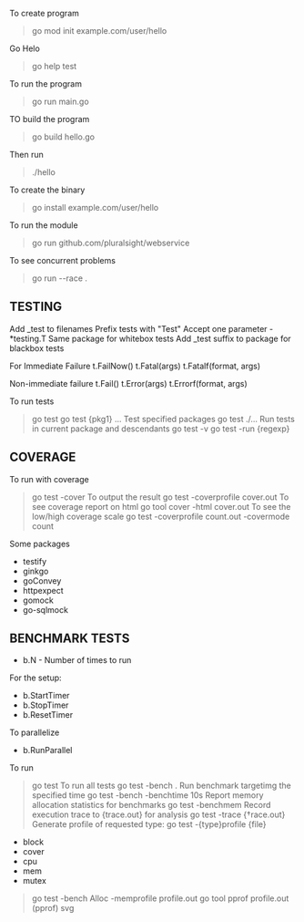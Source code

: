 To create program
> go mod init example.com/user/hello

Go Helo
> go help test

To run the program
> go run main.go

TO build the program
> go build hello.go

Then run 
> ./hello

To create the binary
> go install example.com/user/hello

To run the module 
> go run github.com/pluralsight/webservice 

To see concurrent problems
> go run --race .


## TESTING

Add _test to filenames
Prefix tests with "Test"
Accept one parameter - *testing.T
Same package for whitebox tests
Add _test suffix to package for blackbox tests

For Immediate Failure
t.FailNow()
t.Fatal(args)
t.Fatalf(format, args)

Non-immediate failure
t.Fail()
t.Error(args)
t.Errorf(format, args)

To run tests
> go test
> go test {pkg1} ... Test specified packages
> go test ./...     Run tests in current package and descendants
> go test -v 
> go test -run {regexp}

## COVERAGE
To run with coverage
> go test -cover
To output the result
> go test -coverprofile cover.out
To see coverage report on html
> go tool cover -html cover.out
To see the low/high coverage scale
> go test -coverprofile count.out -covermode count

Some packages
- testify
- ginkgo
- goConvey
- httpexpect
- gomock
- go-sqlmock

## BENCHMARK TESTS

- b.N - Number of times to run

For the setup: 
- b.StartTimer
- b.StopTimer
- b.ResetTimer

To parallelize
- b.RunParallel

To run
> go test
To run all tests
> go test -bench .
Run benchmark targetimg the specified time
> go test -bench -benchtime 10s
Report memory allocation statistics for benchmarks
> go test -benchmem
Record execution trace to {trace.out} for analysis
> go test -trace {†race.out}
Generate profile of requested type:
> go test -{type}profile {file}
 - block
 - cover
 - cpu
 - mem
 - mutex

 > go test -bench Alloc -memprofile profile.out
 > go tool pprof profile.out
 (pprof) svg